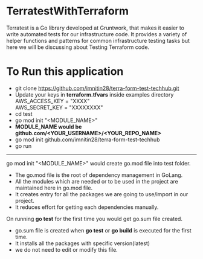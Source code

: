 # TerratestWithTerraform
Terratest is a Go library developed at Gruntwork, that makes it easier to write automated tests for our infrastructure code. It provides a variety of helper functions and patterns for common infrastructure testing tasks but here we will be discussing about Testing Terraform code.

# To Run this application
* git clone https://github.com/imnitin28/terra-form-test-techhub.git  <br />
* Update your keys in **terraform.tfvars** inside examples directory<br />
    AWS_ACCESS_KEY = "XXXX"<br />
    AWS_SECRET_KEY = "XXXXXXXX"<br />
* cd test  <br />
* go mod init "<MODULE_NAME>"  <br />
* **MODULE_NAME would be github.com/<YOUR_USERNAME>/<YOUR_REPO_NAME>**  <br />
* go mod init github.com/imnitin28/terra-form-test-techhub  <br />
* go run

--------------------------------------------------------------------------------------------------------------------------------------------------------------------

go mod init "<MODULE_NAME>" would create go.mod file into test folder.  <br />
* The go.mod file is the root of dependency management in GoLang. 
* All the modules which are needed or to be used in the project are maintained here in go.mod file.
* It creates entry for all the packages we are going to use/import in our project.
* It reduces effort for getting each dependencies manually.

On running **go test** for the first time you would get go.sum file created.
* go.sum file is created when **go test** or **go build** is executed for the first time.
* It installs all the packages with specific version(latest)
* we do not need to edit or modify this file.
